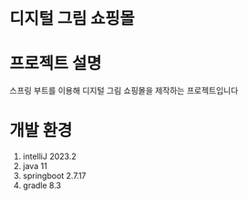 # 디지털 그림 쇼핑몰

# 프로젝트 설명
스프링 부트를 이용해 디지털 그림 쇼핑몰을 제작하는 프로젝트입니다

# 개발 환경
1. intelliJ 2023.2
2. java 11
3. springboot 2.7.17
4. gradle 8.3